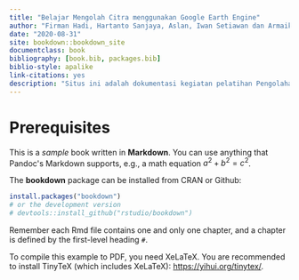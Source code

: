 ```yaml
--- 
title: "Belajar Mengolah Citra menggunakan Google Earth Engine"
author: "Firman Hadi, Hartanto Sanjaya, Aslan, Iwan Setiawan dan Armaiky Yusmur"
date: "2020-08-31"
site: bookdown::bookdown_site
documentclass: book
bibliography: [book.bib, packages.bib]
biblio-style: apalike
link-citations: yes
description: "Situs ini adalah dokumentasi kegiatan pelatihan Pengolahan Data Penginderaan Jauh Menggunakan Google Earth Engine"
---
```


# Prerequisites

This is a _sample_ book written in **Markdown**. You can use anything that Pandoc's Markdown supports, e.g., a math equation $a^2 + b^2 = c^2$.

The **bookdown** package can be installed from CRAN or Github:


```r
install.packages("bookdown")
# or the development version
# devtools::install_github("rstudio/bookdown")
```

Remember each Rmd file contains one and only one chapter, and a chapter is defined by the first-level heading `#`.

To compile this example to PDF, you need XeLaTeX. You are recommended to install TinyTeX (which includes XeLaTeX): <https://yihui.org/tinytex/>.


